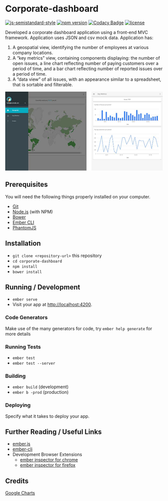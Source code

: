 # Corporate-dashboard

[![js-semistandard-style](https://img.shields.io/badge/code%20style-semistandard-brightgreen.svg?style=flat-square)](https://github.com/Flet/semistandard)
[![npm version](https://badge.fury.io/js/npm.svg)](https://badge.fury.io/js/npm)
[![Codacy Badge](https://api.codacy.com/project/badge/Grade/01e862928b4847b78b7c0991c6856155)](https://www.codacy.com/app/2010janak2010/corporate-dashboard?utm_source=github.com&amp;utm_medium=referral&amp;utm_content=pe1te3son/corporate-dashboard&amp;utm_campaign=Badge_Grade)
[![license](https://img.shields.io/github/license/mashape/apistatus.svg)](https://opensource.org/licenses/MIT)

 Developed a corporate dashboard application using a front-end MVC framework. Application uses JSON and csv mock data.
 Application has: 

 1. A geospatial view, identifying the number of employees at various company locations.
 2. A “key metrics” view, containing components displaying: the number of open issues, a line chart reflecting number of paying customers over a period of time, and a bar chart reflecting number of reported issues over a period of time.
 3. A “data view” of all issues, with an appearance similar to a spreadsheet, that is sortable and filterable.

![Screenshort](https://github.com/pe1te3son/cdn/blob/master/corporate-dashboard/corp-dash-github.jpg?raw=true)

## Prerequisites

You will need the following things properly installed on your computer.

* [Git](http://git-scm.com/)
* [Node.js](http://nodejs.org/) (with NPM)
* [Bower](http://bower.io/)
* [Ember CLI](http://ember-cli.com/)
* [PhantomJS](http://phantomjs.org/)

## Installation

* `git clone <repository-url>` this repository
* `cd corporate-dashboard`
* `npm install`
* `bower install`

## Running / Development

* `ember serve`
* Visit your app at [http://localhost:4200](http://localhost:4200).

### Code Generators

Make use of the many generators for code, try `ember help generate` for more details

### Running Tests

* `ember test`
* `ember test --server`

### Building

* `ember build` (development)
* `ember b -prod` (production)

### Deploying

Specify what it takes to deploy your app.

## Further Reading / Useful Links

* [ember.js](http://emberjs.com/)
* [ember-cli](http://ember-cli.com/)
* Development Browser Extensions
  * [ember inspector for chrome](https://chrome.google.com/webstore/detail/ember-inspector/bmdblncegkenkacieihfhpjfppoconhi)
  * [ember inspector for firefox](https://addons.mozilla.org/en-US/firefox/addon/ember-inspector/)

## Credits 

[Google Charts](https://developers.google.com/chart/)